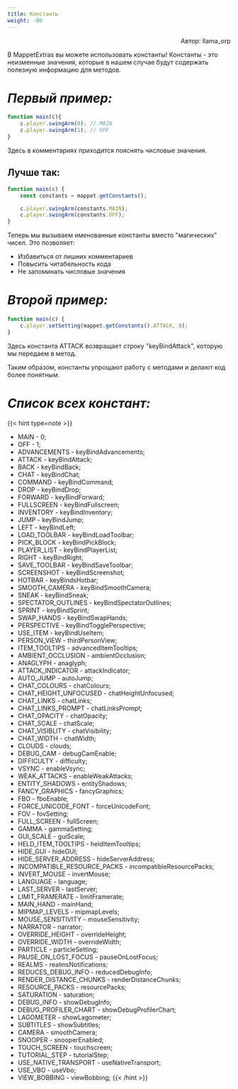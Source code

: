 ```yaml
---
title: Константы
weight: -80
---
```


<p align="right">Автор: llama_orp</p>

В MappetExtras вы можете использовать константы! Константы - это неизменные значения, которые в нашем случае будут содержать полезную информацию для методов.

# ***Первый пример:***
```js
function main(c){
    c.player.swingArm(0); // MAIN
    c.player.swingArm(1); // OFF
}
```
Здесь в комментариях приходится пояснять числовые значения.

## Лучше так:
```js
function main(c) {
    const constants = mappet.getConstants();

    c.player.swingArm(constants.MAIN); 
    c.player.swingArm(constants.OFF);
}
```

Теперь мы вызываем именованные константы вместо "магических" чисел. Это позволяет:
* Избавиться от лишних комментариев
* Повысить читабельность кода
* Не запоминать числовые значения

# ***Второй пример:***
```js
function main(c) {
    c.player.setSetting(mappet.getConstants().ATTACK, 0);
}
```
Здесь константа ATTACK возвращает строку "keyBindAttack", которую мы передаем в метод.

Таким образом, константы упрощают работу с методами и делают код более понятным.

# **_Список всех констант:_**
{{< hint type=note >}}
- MAIN - 0;
- OFF - 1;
- ADVANCEMENTS - keyBindAdvancements;
- ATTACK - keyBindAttack;
- BACK - keyBindBack;
- CHAT - keyBindChat;
- COMMAND - keyBindCommand;
- DROP - keyBindDrop;
- FORWARD - keyBindForward;
- FULLSCREEN - keyBindFullscreen;
- INVENTORY - keyBindInventory;
- JUMP - keyBindJump;
- LEFT - keyBindLeft;
- LOAD_TOOLBAR - keyBindLoadToolbar;
- PICK_BLOCK - keyBindPickBlock;
- PLAYER_LIST - keyBindPlayerList;
- RIGHT - keyBindRight;
- SAVE_TOOLBAR - keyBindSaveToolbar;
- SCREENSHOT - keyBindScreenshot;
- HOTBAR - keyBindsHotbar;
- SMOOTH_CAMERA - keyBindSmoothCamera;
- SNEAK - keyBindSneak;
- SPECTATOR_OUTLINES - keyBindSpectatorOutlines;
- SPRINT - keyBindSprint;
- SWAP_HANDS - keyBindSwapHands;
- PERSPECTIVE - keyBindTogglePerspective;
- USE_ITEM - keyBindUseItem;
- PERSON_VIEW - thirdPersonView;
- ITEM_TOOLTIPS - advancedItemTooltips;
- AMBIENT_OCCLUSION - ambientOcclusion;
- ANAGLYPH - anaglyph;
- ATTACK_INDICATOR - attackIndicator;
- AUTO_JUMP - autoJump;
- CHAT_COLOURS - chatColours;
- CHAT_HEIGHT_UNFOCUSED - chatHeightUnfocused;
- CHAT_LINKS - chatLinks;
- CHAT_LINKS_PROMPT - chatLinksPrompt;
- CHAT_OPACITY - chatOpacity;
- CHAT_SCALE - chatScale;
- CHAT_VISIBLITY - chatVisibility;
- CHAT_WIDTH - chatWidth;
- CLOUDS - clouds;
- DEBUG_CAM - debugCamEnable;
- DIFFICULTY - difficulty;
- VSYNC - enableVsync;
- WEAK_ATTACKS - enableWeakAttacks;
- ENTITY_SHADOWS - entityShadows;
- FANCY_GRAPHICS - fancyGraphics;
- FBO - fboEnable;
- FORCE_UNICODE_FONT - forceUnicodeFont;
- FOV - fovSetting;
- FULL_SCREEN - fullScreen;
- GAMMA - gammaSetting;
- GUI_SCALE - guiScale;
- HELD_ITEM_TOOLTIPS - heldItemTooltips;
- HIDE_GUI - hideGUI;
- HIDE_SERVER_ADDRESS - hideServerAddress;
- INCOMPATIBLE_RESOURCE_PACKS - incompatibleResourcePacks;
- INVERT_MOUSE - invertMouse;
- LANGUAGE - language;
- LAST_SERVER - lastServer;
- LIMIT_FRAMERATE - limitFramerate;
- MAIN_HAND - mainHand;
- MIPMAP_LEVELS - mipmapLevels;
- MOUSE_SENSITIVITY - mouseSensitivity;
- NARRATOR - narrator;
- OVERRIDE_HEIGHT - overrideHeight;
- OVERRIDE_WIDTH - overrideWidth;
- PARTICLE - particleSetting;
- PAUSE_ON_LOST_FOCUS - pauseOnLostFocus;
- REALMS - realmsNotifications;
- REDUCES_DEBUG_INFO - reducedDebugInfo;
- RENDER_DISTANCE_CHUNKS - renderDistanceChunks;
- RESOURCE_PACKS - resourcePacks;
- SATURATION - saturation;
- DEBUG_INFO - showDebugInfo;
- DEBUG_PROFILER_CHART - showDebugProfilerChart;
- LAGOMETER - showLagometer;
- SUBTITLES - showSubtitles;
- CAMERA - smoothCamera;
- SNOOPER - snooperEnabled;
- TOUCH_SCREEN - touchscreen;
- TUTORIAL_STEP - tutorialStep;
- USE_NATIVE_TRANSPORT - useNativeTransport;
- USE_VBO - useVbo;
- VIEW_BOBBING - viewBobbing;
{{< /hint >}}